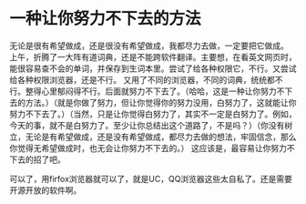 #  一种让你努力不下去的方法

无论是很有希望做成，还是很没有希望做成，我都尽力去做，一定要把它做成。
上午，折腾了一大阵有道词典，还是不能跨软件翻译。主要想，在看英文网页时，能很容易查不会的单词，并保存到生词本里。尝试了给各种权限它，不行。又尝试给各种权限浏览器，还是不行。
又用了不同的浏览器，不同的词典，统统都不行。整得心里郁闷得不行。后面就努力不下去了。（哈哈，这是一种让你努力不下去的方法。）（就是你做了努力，但让你觉得你的努力没用，白努力了，这就能让你努力不下去了。）（当然，只是让你觉得白努力了，其实不一定是白努力了。例如，今天的事，就不是白努力了。至少让你总结出这个道路了，不是吗？）（你没有树立，无论是有希望做成，还是没有希望做成，都尽力去做的想法，牢固信念，那么你觉得无希望做成时，也无会让你努力不下去的。）
这应该是，最容易让你努力不下去的招了吧。

可以了，用firfox浏览器就可以了，就是UC，QQ浏览器这些太自私了。还是需要开源开放的软件啊。

